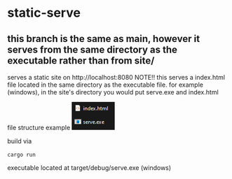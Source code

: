 # static-serve
## this branch is the same as main, however it serves from the same directory as the executable rather than from site/
serves a static site on http://localhost:8080
NOTE!! this serves a index.html file located in the same directory as the executable file.
for example (windows), in the site's directory you would put serve.exe and index.html

file structure example
![file structure](https://raw.githubusercontent.com/Logan-010/static-serve/alternate/fs-example.png)

build via
```
cargo run
```
executable located at target/debug/serve.exe (windows)
